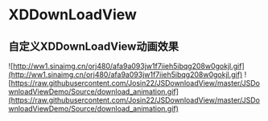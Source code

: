 # XDDownLoadView
## 自定义XDDownLoadView动画效果
![http://ww1.sinaimg.cn/orj480/afa9a093jw1f7iieh5ibqg208w0gokjl.gif](http://ww1.sinaimg.cn/orj480/afa9a093jw1f7iieh5ibqg208w0gokjl.gif)
![https://raw.githubusercontent.com/Josin22/JSDownloadView/master/JSDownloadViewDemo/Source/download_animation.gif](https://raw.githubusercontent.com/Josin22/JSDownloadView/master/JSDownloadViewDemo/Source/download_animation.gif)
